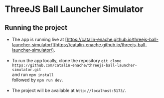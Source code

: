 # ThreeJS Ball Launcher Simulator

## Running the project

- The app is running live at [https://catalin-enache.github.io/threejs-ball-launcher-simulator/](https://catalin-enache.github.io/threejs-ball-launcher-simulator/).
  <br /><br />
- To run the app locally, clone the repository `git clone https://github.com/catalin-enache/threejs-ball-launcher-simulator.git`  
  and run `npm install`  
  followed by `npm run dev`.
  <br /><br />
- The project will be available at `http://localhost:5173/`.
  <br /><br />

  